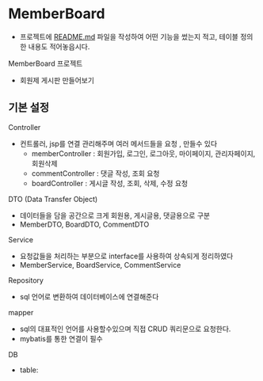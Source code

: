 # MemberBoard

- 프로젝트에 [README.md](http://readme.md/) 파일을 작성하여 어떤 기능을 썼는지 적고, 테이블 정의한 내용도 적어놓읍시다.

MemberBoard 프로젝트
- 회원제 게시판 만들어보기


<h2>기본 설정</h2>

Controller
- 컨트롤러, jsp를 연결 관리해주며 여러 메서드들을 요청 , 만들수 있다
  - memberController : 회원가입, 로그인, 로그아웃, 마이페이지, 관리자페이지, 회원삭제
  - commentController : 댓글 작성, 조회 요청
  - boardController : 게시글 작성, 조회, 삭제, 수정 요청

DTO (Data Transfer Object)
- 데이터들을 담을 공간으로 크게 회원용, 게시글용, 댓글용으로 구분
- MemberDTO, BoardDTO, CommentDTO

Service
- 요청값들을 처리하는 부분으로 interface를 사용하여 상속되게 정리하였다
- MemberService, BoardService, CommentService

Repository
- sql 언어로 변환하여 데이터베이스에 연결해준다

mapper
- sql의 대표적인 언어를 사용할수있으며 직접 CRUD 쿼리문으로 요청한다.
- mybatis를 통한 연결이 필수

DB
- table:
